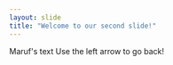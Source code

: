 ```yaml
---
layout: slide
title: "Welcome to our second slide!"
---
```

Maruf's text
Use the left arrow to go back!

